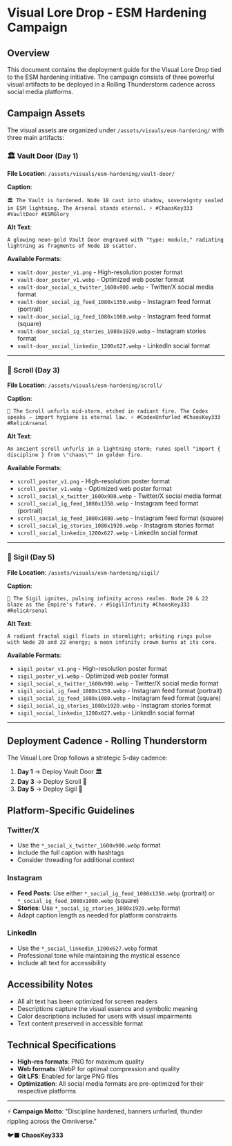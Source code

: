 # Visual Lore Drop - ESM Hardening Campaign

## Overview

This document contains the deployment guide for the Visual Lore Drop tied to the ESM hardening initiative. The campaign consists of three powerful visual artifacts to be deployed in a Rolling Thunderstorm cadence across social media platforms.

## Campaign Assets

The visual assets are organized under `/assets/visuals/esm-hardening/` with three main artifacts:

### 🏛️ Vault Door (Day 1)
**File Location**: `/assets/visuals/esm-hardening/vault-door/`

**Caption**: 
```
🏛️ The Vault is hardened. Node 18 cast into shadow, sovereignty sealed in ESM lightning. The Arsenal stands eternal. ⚡ #ChaosKey333 #VaultDoor #ESMGlory
```

**Alt Text**:
```
A glowing neon-gold Vault Door engraved with "type: module," radiating lightning as fragments of Node 18 scatter.
```

**Available Formats**:
- `vault-door_poster_v1.png` - High-resolution poster format
- `vault-door_poster_v1.webp` - Optimized web poster format
- `vault-door_social_x_twitter_1600x900.webp` - Twitter/X social media format
- `vault-door_social_ig_feed_1080x1350.webp` - Instagram feed format (portrait)
- `vault-door_social_ig_feed_1080x1080.webp` - Instagram feed format (square)
- `vault-door_social_ig_stories_1080x1920.webp` - Instagram stories format
- `vault-door_social_linkedin_1200x627.webp` - LinkedIn social format

---

### 📜 Scroll (Day 3)
**File Location**: `/assets/visuals/esm-hardening/scroll/`

**Caption**:
```
📜 The Scroll unfurls mid-storm, etched in radiant fire. The Codex speaks — import hygiene is eternal law. ⚡ #CodexUnfurled #ChaosKey333 #RelicArsenal
```

**Alt Text**:
```
An ancient scroll unfurls in a lightning storm; runes spell "import { discipline } from \"chaos\"" in golden fire.
```

**Available Formats**:
- `scroll_poster_v1.png` - High-resolution poster format
- `scroll_poster_v1.webp` - Optimized web poster format
- `scroll_social_x_twitter_1600x900.webp` - Twitter/X social media format
- `scroll_social_ig_feed_1080x1350.webp` - Instagram feed format (portrait)
- `scroll_social_ig_feed_1080x1080.webp` - Instagram feed format (square)
- `scroll_social_ig_stories_1080x1920.webp` - Instagram stories format
- `scroll_social_linkedin_1200x627.webp` - LinkedIn social format

---

### 🔮 Sigil (Day 5)
**File Location**: `/assets/visuals/esm-hardening/sigil/`

**Caption**:
```
🔮 The Sigil ignites, pulsing infinity across realms. Node 20 & 22 blaze as the Empire's future. ⚡ #SigilInfinity #ChaosKey333 #RelicArsenal
```

**Alt Text**:
```
A radiant fractal sigil floats in stormlight; orbiting rings pulse with Node 20 and 22 energy; a neon infinity crown burns at its core.
```

**Available Formats**:
- `sigil_poster_v1.png` - High-resolution poster format
- `sigil_poster_v1.webp` - Optimized web poster format
- `sigil_social_x_twitter_1600x900.webp` - Twitter/X social media format
- `sigil_social_ig_feed_1080x1350.webp` - Instagram feed format (portrait)
- `sigil_social_ig_feed_1080x1080.webp` - Instagram feed format (square)
- `sigil_social_ig_stories_1080x1920.webp` - Instagram stories format
- `sigil_social_linkedin_1200x627.webp` - LinkedIn social format

---

## Deployment Cadence - Rolling Thunderstorm

The Visual Lore Drop follows a strategic 5-day cadence:

1. **Day 1** → Deploy Vault Door 🏛️
2. **Day 3** → Deploy Scroll 📜
3. **Day 5** → Deploy Sigil 🔮

## Platform-Specific Guidelines

### Twitter/X
- Use the `*_social_x_twitter_1600x900.webp` format
- Include the full caption with hashtags
- Consider threading for additional context

### Instagram
- **Feed Posts**: Use either `*_social_ig_feed_1080x1350.webp` (portrait) or `*_social_ig_feed_1080x1080.webp` (square)
- **Stories**: Use `*_social_ig_stories_1080x1920.webp` format
- Adapt caption length as needed for platform constraints

### LinkedIn
- Use the `*_social_linkedin_1200x627.webp` format
- Professional tone while maintaining the mystical essence
- Include alt text for accessibility

## Accessibility Notes

- All alt text has been optimized for screen readers
- Descriptions capture the visual essence and symbolic meaning
- Color descriptions included for users with visual impairments
- Text content preserved in accessible format

## Technical Specifications

- **High-res formats**: PNG for maximum quality
- **Web formats**: WebP for optimal compression and quality
- **Git LFS**: Enabled for large PNG files
- **Optimization**: All social media formats are pre-optimized for their respective platforms

---

⚡ **Campaign Motto**: "Discipline hardened, banners unfurled, thunder rippling across the Omniverse."

🐦‍⬛ **ChaosKey333**